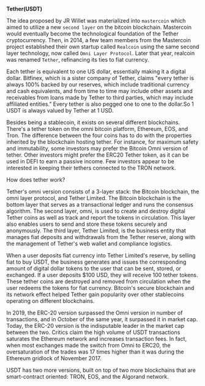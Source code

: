 **Tether(USDT)**

The idea proposed by JR Willet was materialized into `mastercoin` which aimed to utilize a new `second layer` on the bitcoin blockchain. Mastercoin would eventually become the technological foundation of the Tether cryptocurrency. Then, in 2014, a few team members from the Mastercoin project established their own startup called `Realcoin` using the same second layer technology, now called `Omni Layer Protocol`. Later that year, realcoin was renamed `Tether`, refinancing its ties to fiat currency.

Each tether is equivalent to one US dollar, essentially making it a digital dollar. Bitfinex, which is a sister company of Tether, claims "every tether is always 100% backed by our reserves, which include traditional currency and cash equivalents, and from time to time may include other assets and receivables from loans made by Tether to third parties, which may include affiliated entities." Every tether is also pegged one to one to the dollar.So 1 USDT is always valued by Tether at 1 USD.

Besides being a stablecoin, it exists on several different blockchains. There's a tether token on the omni bitcoin platform, Ethereum, EOS, and Tron. The difference between the four coins has to do with the properties inherited by the blockchain hosting tether. For instance, for maximum safety and immutability, some investors may prefer the Bitcoin Omni version of tether. Other investors might prefer the ERC20 Tether token, as it can be used in DEFI to earn a passive income. Few investors appear to be interested in keeping their tethers connected to the TRON network.

How does tether work?

Tether's omni version consists of a 3-layer stack: the Bitcoin blockchain, the omni layer protocol, and Tether Limited. The Bitcoin blockchain is the bottom layer that serves as a transactional ledger and runs the consensus algorithm. The second layer, omni, is used to create and destroy digital Tether coins as well as track and report the tokens in circulation. This layer also enables users to send and store these tokens securely and anonymously. The third layer, Tether Limited, is the business entity that manages fiat deposits and withdrawals from the Tether reserve, along with the management of Tether's web wallet and compliance logistics.

When a user deposits fiat currency into Tether Limited's reserve, by selling fiat to buy USDT, the business generates and issues the corresponding amount of digital dollar tokens to the user that can be sent, stored, or exchanged. If a user deposits $100 USD, they will receive 100 tether tokens. These tether coins are destroyed and removed from circulation when the user redeems the tokens for fiat currency. Bitcoin's secure blockchain and its network effect helped Tether gain popularity over other stablecoins operating on different blockchains.

In 2019, the ERC-20 version surpassed the Omni version in number of transactions, and in October of the same year, it surpassed it in market cap. Today, the ERC-20 version is the indisputable leader in the market cap between the two. Critics claim the high volume of USDT transactions saturates the Ethereum network and increases transaction fees. In fact, when most exchanges made the switch from Omni to ERC20, the oversaturation of the trades was 17 times higher than it was during the Ethereum gridlock of November 2017.

USDT has two more versions, built on top of two more blockchains that are smart-contract oriented: TRON, EOS, and the Algorand network.
